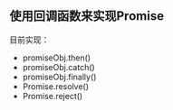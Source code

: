 ## 使用回调函数来实现Promise
目前实现：
- promiseObj.then()
- promiseObj.catch()
- promiseObj.finally()
- Promise.resolve()
- Promise.reject()